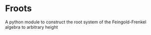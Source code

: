 # Froots
A python module to construct the root system of the Feingold-Frenkel algebra to arbitrary height
